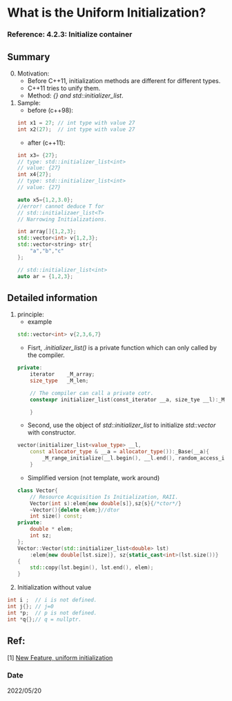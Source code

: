 # What is the Uniform Initialization?
###  Reference: 4.2.3: Initialize container
## Summary
0. Motivation:
    - Before C++11, initialization methods are different for different types.
    - C++11 tries to unify them.
    - Method: *{} and std::initializer_list*.
1. Sample:
    - before (c++98):
    ~~~c++
    int x1 = 27; // int type with value 27
    int x2(27);  // int type with value 27
    ~~~
    - after (c++11):
    ~~~c++
    int x3= {27}; 
    // type: std::initializer_list<int>
    // value: {27}
    int x4{27};
    // type: std::initializer_list<int>
    // value: {27}
    
    auto x5={1,2,3.0};
    //error! cannot deduce T for 
    // std::initializaer_list<T>
    // Narrowing Initializations.

    int array[]{1,2,3};
    std::vector<int> v{1,2,3};
    std::vector<string> str{
        "a","b","c"
    };

    // std::initializer_list<int> 
    auto ar = {1,2,3};
    ~~~

## Detailed information
1. principle:
    - example
    ~~~c++
    std::vector<int> v{2,3,6,7}
    ~~~
    - Fisrt, *.initializer_list()* is a private function which can only called by the compiler.
    ~~~c++
    private: 
        iterator    _M_array;
        size_type   _M_len;

        // The compiler can call a private cotr.
        constexpr initializer_list(const_iterator __a, size_tye __l):_M_array(__a), _M_len(__l){

        }
    ~~~
    - Second, use the object of *std::initializer_list* to initialize *std::vector* with constructor.
    ~~~c++
    vector(initializer_list<value_type> __l,
        const allocator_type & __a = allocator_type()):_Base(__a){
            _M_range_initialize(__l.begin(), __l.end(), random_access_iterator_tag());
        }
    ~~~
    - Simplified version (not template, work around)
    ~~~c++
    class Vector{ 
        // Resource Acquisition Is Initialization, RAII.
        Vector(int s):elem{new double[s]},sz{s}{/*ctor*/}
        ~Vector(){delete elem;}//dtor
        int size() const;
    private:
        double * elem;
        int sz;
    };
    Vector::Vector(std::initializer_list<double> lst)
        :elem{new double[lst.size]}, sz{static_cast<int>(lst.size())}
    {
        std::copy(lst.begin(), lst.end(), elem);    
    }
    ~~~
2. Initialization without value
~~~c++
int i ;  // i is not defined.
int j{}; // j=0
int *p;  // p is not defined.
int *q{};// q = nullptr.
~~~

## Ref:
[1] [New Feature, uniform initialization](https://www.796t.com/content/1543209674.html)

### Date
2022/05/20